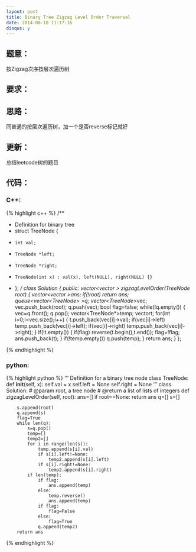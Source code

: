 ```yaml
---
layout: post
title: Binary Tree Zigzag Level Order Traversal
date: 2014-08-18 11:17:16
disqus: y
---
```


## 题意：
按Zigzag次序按层次遍历树

## 要求：


## 思路：
同普通的按层次遍历树，加一个是否reverse标记就好

## 更新：
总结leetcode树的题目

## 代码：

### C++:

{% highlight c++ %}
/**
 * Definition for binary tree
 * struct TreeNode {
 *     int val;
 *     TreeNode *left;
 *     TreeNode *right;
 *     TreeNode(int x) : val(x), left(NULL), right(NULL) {}
 * };
 */
class Solution {
public:
    vector<vector<int> > zigzagLevelOrder(TreeNode *root) {
        vector<vector<int> >ans;
        if(!root)
            return ans;
        queue<vector<TreeNode*> >q;
        vector<TreeNode*>vec;
        vec.push_back(root);
        q.push(vec);
        bool flag=false;
        while(!q.empty())
        {
            vec=q.front();
            q.pop();
            vector<TreeNode*>temp;
            vector<int>t;
            for(int i=0;i<vec.size();i++)
            {
                t.push_back(vec[i]->val);
                if(vec[i]->left)
                    temp.push_back(vec[i]->left);
                if(vec[i]->right)
                    temp.push_back(vec[i]->right);
            }
            if(!t.empty())
            {
                if(flag)
                    reverse(t.begin(),t.end());
                flag=!flag;
                ans.push_back(t);
            }
            if(!temp.empty())
                q.push(temp);
        }
        return ans;
    }
};


 {% endhighlight %}
### python:

{% highlight python %}
‘’’
 Definition for a  binary tree node
 class TreeNode:
     def __init__(self, x):
         self.val = x
         self.left = None
         self.right = None
‘’’
class Solution:
    # @param root, a tree node
    # @return a list of lists of integers
    def zigzagLevelOrder(self, root):
        ans=[]
        if root==None:
            return ans 
        q=[]
        s=[]
        
        
        s.append(root)
        q.append(s)
        flag=True
        while len(q):
            s=q.pop()
            temp=[]
            temp2=[]
            for i in range(len(s)):
                temp.append(s[i].val)
                if s[i].left!=None:
                    temp2.append(s[i].left)
                if s[i].right!=None:
                    temp2.append(s[i].right)
            if len(temp):
                if flag:
                    ans.append(temp)
                else:
                    temp.reverse()
                    ans.append(temp)
                if flag:
                    flag=False
                else:
                    flag=True
                q.append(temp2)
        return ans
 {% endhighlight %}
